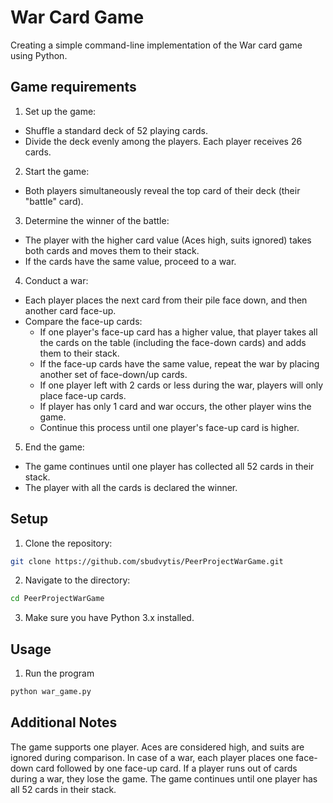 # War Card Game

Creating a simple command-line implementation of the War card game using Python.

## Game requirements

1. Set up the game:
- Shuffle a standard deck of 52 playing cards.
- Divide the deck evenly among the players. Each player receives 26 cards.

2. Start the game:
- Both players simultaneously reveal the top card of their deck (their "battle" card).

3. Determine the winner of the battle:
- The player with the higher card value (Aces high, suits ignored) takes both cards and moves them to their stack.
- If the cards have the same value, proceed to a war.

4. Conduct a war:
- Each player places the next card from their pile face down, and then another card face-up.
- Compare the face-up cards:
    - If one player's face-up card has a higher value, that player takes all the cards on the table (including the face-down cards) and adds them to their stack.
    - If the face-up cards have the same value, repeat the war by placing another set of face-down/up cards.
    - If one player left with 2 cards or less during the war, players will only place face-up cards.
    - If player has only 1 card and war occurs, the other player wins the game.
    - Continue this process until one player's face-up card is higher.

5. End the game:
- The game continues until one player has collected all 52 cards in their stack.
- The player with all the cards is declared the winner.

## Setup

1. Clone the repository:
```bash
git clone https://github.com/sbudvytis/PeerProjectWarGame.git
```

2. Navigate to the directory:
```bash
cd PeerProjectWarGame
```

3. Make sure you have Python 3.x installed.

## Usage

1. Run the program
```bash
python war_game.py
```
## Additional Notes

The game supports one player.
Aces are considered high, and suits are ignored during comparison.
In case of a war, each player places one face-down card followed by one face-up card.
If a player runs out of cards during a war, they lose the game.
The game continues until one player has all 52 cards in their stack.
